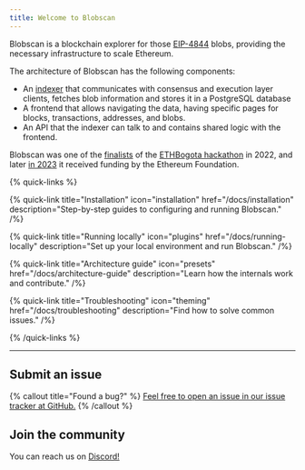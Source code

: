 ```yaml
---
title: Welcome to Blobscan
---
```


Blobscan is a blockchain explorer for those [EIP-4844](https://www.eip4844.com) blobs, providing the necessary infrastructure to scale Ethereum.

The architecture of Blobscan has the following components:

- An [indexer](https://github.com/Blobscan/blobscan-indexer.rs) that communicates with consensus and execution layer clients, fetches blob information and stores it in a PostgreSQL database
- A frontend that allows navigating the data, having specific pages for blocks, transactions, addresses, and blobs.
- An API that the indexer can talk to and contains shared logic with the frontend.

Blobscan was one of the [finalists](https://twitter.com/ETHGlobal/status/1579249265557192704) of the [ETHBogota hackathon](https://bogota.ethglobal.com/) in 2022,
and later [in 2023](https://blog.ethereum.org/2023/02/14/layer-2-grants-roundup#-data-visualization) it received funding by the Ethereum Foundation.

{% quick-links %}

{% quick-link title="Installation" icon="installation" href="/docs/installation" description="Step-by-step guides to configuring and running Blobscan." /%}

{% quick-link title="Running locally" icon="plugins" href="/docs/running-locally" description="Set up your local environment and run Blobscan." /%}

{% quick-link title="Architecture guide" icon="presets" href="/docs/architecture-guide" description="Learn how the internals work and contribute." /%}

{% quick-link title="Troubleshooting" icon="theming" href="/docs/troubleshooting" description="Find how to solve common issues." /%}

{% /quick-links %}

---

## Submit an issue

{% callout title="Found a bug?" %}
[Feel free to open an issue in our issue tracker at GitHub.](https://github.com/Blobscan/blobscan/issues)
{% /callout %}

## Join the community

You can reach us on [Discord!](https://discordapp.com/invite/fmqrqhkjHY/)
